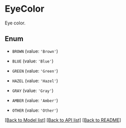 # EyeColor

Eye color.

## Enum

* `BROWN` (value: `'Brown'`)

* `BLUE` (value: `'Blue'`)

* `GREEN` (value: `'Green'`)

* `HAZEL` (value: `'Hazel'`)

* `GRAY` (value: `'Gray'`)

* `AMBER` (value: `'Amber'`)

* `OTHER` (value: `'Other'`)

[[Back to Model list]](../README.md#documentation-for-models) [[Back to API list]](../README.md#documentation-for-api-endpoints) [[Back to README]](../README.md)


